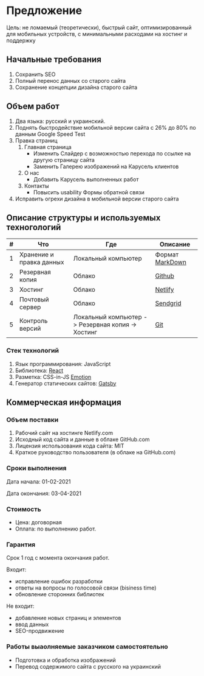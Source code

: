 # Предложение

Цель: не ломаемый (теоретически), быстрый сайт, оптимизированный для мобильных устройств, с минимальными расходами на хостинг и поддержку
## Начальные требования
1.	Cохранить SEO
2.	Полный перенос данных со старого сайта
3.	Сохранение концепции дизайна старого сайта

## Объем работ
1. Два языка: русский и украинский.
1. Поднять быстродействие мобильной версии сайта с 26% до 80% по данным Google Speed Test
1.	Правка страниц
    1.	Главная страница
        *	Изменить Слайдер с возможностью перехода по ссылке на другую страницу сайта
        * Заменить Галерею изображений на Карусель клиентов
    1.	О нас
        *	Добавить Карусель выполненных работ
    1.	Контакты
        *	Повысить usability Формы обратной связи
1.	Исправить огрехи дизайна в мобильной версии старого сайта


## Описание структуры и используемых техногологий
| # |	Что	                            | Где              	                                     | Описание
|---|-----------------------          |--------------------------------------------------------|---------------
| 1	| Хранение и правка данных	      | Локальный компьютер                        	           | Формат [MarkDown](https://ru.wikipedia.org/wiki/Markdown#:~:text=Markdown%20(%D0%BF%D1%80%D0%BE%D0%B8%D0%B7%D0%BD%D0%BE%D1%81%D0%B8%D1%82%D1%81%D1%8F%20%D0%BC%D0%B0%D1%80%D0%BA%D0%B4%D0%B0%CC%81%D1%83%D0%BD)%20%E2%80%94%20%D0%BE%D0%B1%D0%BB%D0%B5%D0%B3%D1%87%D1%91%D0%BD%D0%BD%D1%8B%D0%B9,%2C%20Rich%20Text%20%D0%B8%20%D0%B4%D1%80%D1%83%D0%B3%D0%B8%D1%85)
| 2	| Резервная копия	                | Облако	                                               | [Github](https://github.com)
| 3	| Хостинг       	                | Облако                                                 | [Netlify](https://netlify.com)
| 4	| Почтовый сервер	                | Облако                                                 | [Sendgrid](https://sendgrid.com)
| 5	| Контроль версий	                | Локальный компьютер -> Резервная копия -> Хостинг      | [Git](https://git-scm.com/)

### Стек технологий
1. Язык программирования: JavaScript   
1. Библиотека:  [React](https://ru.reactjs.org/)
1. Разметка:  CSS-in-JS [Emotion](https://emotion.sh/)
1. Генератор статических сайтов: [Gatsby](https://gatsbyjs.com/)


## Коммерческая информация
### Объем поставки
1. Рабочий сайт на хостинге Netlify.com 
1. Исходный код сайта и данные в облаке GitHub.com
1. Лицензия использования кода сайта: MIT
1. Краткое руководство пользователя (в облаке на GitHub.com)

### Сроки выполнения
Дата начала: 01-02-2021

Дата окончания: 03-04-2021

### Стоимость
* Цена: договорная
* Оплата: по выполнению работ.

### Гарантия
Срок 1 год с момента окончания работ.

Входит: 
* исправление ошибок разработки
* ответы на вопросы по голосовой связи (bisiness time)
* обновление сторонних библиотек

Не входит:
* добавление новых страниц и элементов
* ввод данных
* SEO-продвижение


### Работы выаолняемые заказчиком самостоятельно
* Подготовка и обработка изображений
* Перевод содержимого сайта с русского на украинский
